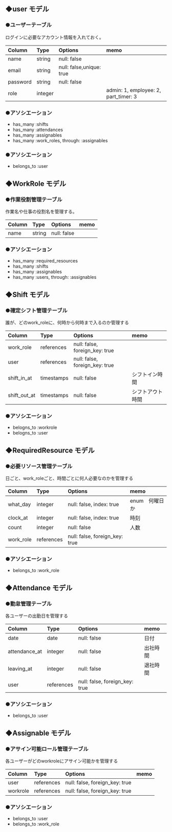## ◆user モデル

### **●ユーザーテーブル**
ログインに必要なアカウント情報を入れておく。

| Column     | Type    | Options                  | memo                |
| :--------- | :------ | :----------------------- | :------------------ |
| name       | string  | null: false              |                     |
| email      | string  | null: false,unique: true |                     |
| password   | string  | null: false              |                     |
| role       | integer |                          | admin: 1, employee: 2, part_timer: 3 |

### **●アソシエーション**
- has_many :shifts
- has_many :attendances
- has_many :assignables
- has_many :work_roles, through: :assignables

### **●アソシエーション**
- belongs_to :user

## ◆WorkRole モデル

### **●作業役割管理テーブル**
作業名や仕事の役割名を管理する。

| Column     | Type   | Options     | memo        |
| :--------- | :----- | :---------- | :---------- |
| name       | string | null: false |             |

### **●アソシエーション**
- has_many :required_resources
- has_many :shifts
- has_many :assignables
- has_many :users, through: :assignables

## ◆Shift モデル

### **●確定シフト管理テーブル**
誰が、どのwork_roleに、何時から何時まで入るのか管理する

| Column       | Type       | Options                        | memo          |
| :----------- | :--------- | :----------------------------- | :------------ |
| work_role    | references | null: false, foreign_key: true |               |
| user         | references | null: false, foreign_key: true |               |
| shift_in_at  | timestamps | null: false                    | シフトイン時間   |
| shift_out_at | timestamps | null: false                    | シフトアウト時間 |

### **●アソシエーション**
- belogns_to :workrole
- belogns_to :user

## ◆RequiredResource モデル

### **●必要リソース管理テーブル**
日ごと、work_roleごと、時間ごとに何人必要なのかを管理する

| Column    | Type       | Options                        | memo         |
| :-------- | :--------- | :----------------------------- | :----------- |
| what_day  | integer    | null: false, index: true       | enum　何曜日か |
| clock_at  | integer    | null: false, index: true       | 時刻          |
| count     | integer    | null: false                    | 人数   　　　  |
| work_role | references | null: false, foreign_key: true |              |

### **●アソシエーション**
- belongs_to :work_role

## ◆Attendance モデル

### **●勤怠管理テーブル**
各ユーザーの出勤日を管理する

| Column        | Type       | Options                        | memo    |
| :------------ | :--------- | :----------------------------- | :------ |
| date          | date       | null: false                    | 日付     |
| attendance_at | integer    | null: false                    | 出社時間  |
| leaving_at    | integer    | null: false                    | 退社時間  |
| user          | references | null: false, foreign_key: true |          |

### **●アソシエーション**
- belongs_to :user

## ◆Assignable モデル

### **●アサイン可能ロール管理テーブル**
各ユーザーがどのworkroleにアサイン可能かを管理する

| Column        | Type       | Options                        | memo    |
| :------------ | :--------- | :----------------------------- | :------ |
| user          | references | null: false, foreign_key: true |         |
| workrole      | references | null: false, foreign_key: true |         |

### **●アソシエーション**
- belongs_to :user
- belongs_to :work_role
